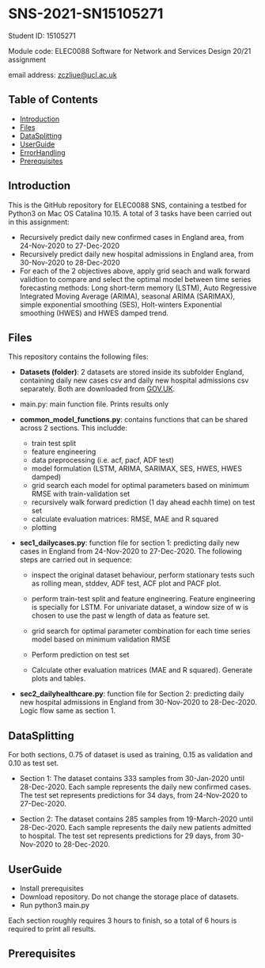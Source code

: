 # SNS-2021-SN15105271


Student ID: 15105271  

Module code: ELEC0088 Software for Network and Services Design 20/21 assignment 

email address: zczliue@ucl.ac.uk

## Table of Contents 
- [Introduction](#Introduction)
- [Files](#Files)
- [DataSplitting](#DataSplitting)
- [UserGuide](#UserGuide)
- [ErrorHandling](#ErrorHandling)
- [Prerequisites](#Prerequisites)


## Introduction
This is the GitHub repository for ELEC0088 SNS, containing a testbed for Python3 on Mac OS Catalina 10.15. A total of 3 tasks have been carried out in this assignment: 
- Recursively predict daily new confirmed cases in England area, from 24-Nov-2020 to 27-Dec-2020
- Recursively predict daily new hospital admissions in England area, from 30-Nov-2020 to 28-Dec-2020
- For each of the 2 objectives above, apply grid seach and walk forward validtion to compare and select the optimal model between time series forecasting methods: Long short-term memory (LSTM), Auto Regressive Integrated Moving Average (ARIMA), seasonal ARIMA (SARIMAX), simple exponential smoothing (SES), Holt-winters Exponential smoothing (HWES) and HWES damped trend.

## Files
This repository contains the following files:
- **Datasets (folder)**: 2 datasets are stored inside its subfolder England, containing daily new cases csv and daily new hospital admissions csv separately. Both are downloaded from [GOV.UK](https://coronavirus.data.gov.uk/). 
- main.py: main function file. Prints results only

- **common_model_functions.py**: contains functions that can be shared across 2 sections. This includde:
  - train test split
  - feature engineering
  - data preprocessing (i.e. acf, pacf, ADF test)
  - model formulation (LSTM, ARIMA, SARIMAX, SES, HWES, HWES damped)
  - grid search each model for optimal parameters based on minimum RMSE with train-validation set
  - recursively walk forward prediction (1 day ahead eachh time) on test set
  - calculate evaluation matrices: RMSE, MAE and R squared
  - plotting
  
- **sec1_dailycases.py**: function file for section 1: predicting daily new cases in England from 24-Nov-2020 to 27-Dec-2020. The following steps are carried out in sequence:
  - inspect the original dataset behaviour, perform stationary tests such as rolling mean, stddev, ADF test, ACF plot and PACF plot.
  - perform train-test split and feature engineering. Feature engineering is specially for LSTM. For univariate dataset, a window size of w is chosen to use the past w length of data as feature set.

  - grid search for optimal parameter combination for each time series model based on minimum validation RMSE

  - Perform prediction on test set
  - Calculate other evaluation matrices (MAE and R squared). Generate plots and tables.
  
- **sec2_dailyhealthcare.py**: function file for Section 2: predicting daily new hospital admissions in England from 30-Nov-2020 to 28-Dec-2020. Logic flow same as section 1. 


## DataSplitting

For both sections, 0.75 of dataset is used as training, 0.15 as validation and 0.10 as test set.

- Section 1: The dataset contains 333 samples from 30-Jan-2020 until 28-Dec-2020. Each sample represents the daily new confirmed cases. The test set represents predictions for 34 days, from 24-Nov-2020 to 27-Dec-2020.

- Section 2:  The dataset contains 285 samples from 19-March-2020 until 28-Dec-2020. Each sample represents the daily new patients admitted to hospital. The test set represents predictions for 29 days, from 30-Nov-2020 to 28-Dec-2020.


## UserGuide

- Install prerequisites 
- Download repository. Do not change the storage place of datasets. 
- Run python3 main.py

Each section roughly requires 3 hours to finish, so a total of 6 hours is required to print all results. 


## Prerequisites

